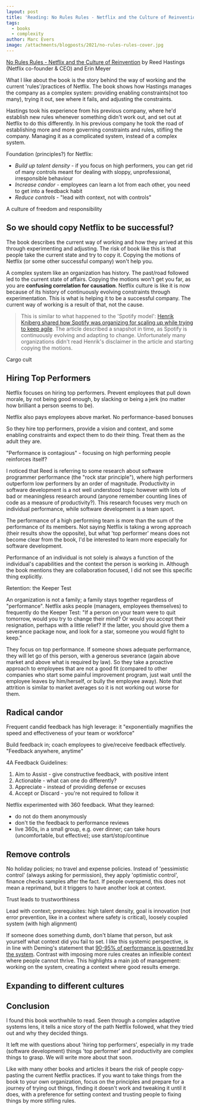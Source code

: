```yaml
---
layout: post
title: 'Reading: No Rules Rules - Netflix and the Culture of Reinvention'
tags:
  - books
  - complexity
author: Marc Evers
image: /attachments/blogposts/2021/no-rules-rules-cover.jpg
---
```


[No Rules Rules - Netflix and the Culture of Reinvention](https://www.norulesrules.com/) by Reed Hastings (Netflix co-founder & CEO) and Erin Meyer

What I like about the book is the story behind the way of working and the
current 'rules'/practices of Netflix. The book shows how Hastings manages the
company as a complex system: providing enabling constraints(not too many),
trying it out, see where it fails, and adjusting the constraints.

Hastings took his experience from his previous company, where he'd establish new
rules whenever something didn't work out, and set out at Netflix to do this
differently. In his previous company he took the road of establishing more and
more governing constraints and rules, stifling the company. Managing it as a
complicated system, instead of a complex system.

Foundation (principles?) for Netflix:
- _Build up talent density_ - if you focus on high performers, you can get rid of many controls meant for dealing with sloppy, unprofessional, irresponsible behaviour
- _Increase candor_ - employees can learn a lot from each other, you need to get into a feedback habit
- _Reduce controls_ - "lead with context, not with controls"

A culture of freedom and responsibility

## So we should copy Netflix to be successful?

The book describes the current way of working and how they arrived at this
through experimenting and adjusting. The risk of book like this is that people
take the current state and try to copy it. Copying the motions of Netflix (or
some other successful company) won't help you. 

A complex system like an organization has history. The past/road followed led to
the current state of affairs. Copying the motions won't get you far, as you are
**confusing correlation for causation**. Netflix culture is like it is now
because of its history of continuously evolving constraints through
experimentation. This is what is helping it to be a successful company. The
current way of working is a result of that, not the cause.

> This is similar to what happened to the 'Spotify model': [Henrik Kniberg
shared how Spotify was organizing for scaling up while trying to keep
agile](https://blog.crisp.se/wp-content/uploads/2012/11/SpotifyScaling.pdf). The
article described a snapshot in time, as Spotify is continuously evolving and
adapting to change. Unfortunately many organizations didn't read Henrik's
disclaimer in the article and starting copying the motions.

Cargo cult

## Hiring Top Performers

Netflix focuses on hiring top performers. Prevent employees that pull down morale, by not being good enough, by slacking or being a jerk (no matter how brilliant a person seems to be).

Netflix also pays employees above market. No performance-based bonuses

So they hire top performers, provide a vision and context, and some enabling constraints and expect them to do their thing. Treat them as the adult they are.

"Performance is contagious" - focusing on high performing people reinforces itself?

I noticed that Reed is referring to some research about software programmer
performance (the "rock star principle"), where high performers outperform low
performers by an order of magnitude. Productivity in software development is a
not well understood topic however with lots of bad or meaningless research
around (anyone remember counting lines of code as a measure of productivity?).
This research focuses very much on individual performance, while software
development is a team sport. 

The performance of a high performing team is more than the sum of the
performance of its members. Not saying Netflix is taking a wrong approach (their
results show the opposite), but what 'top performer' means does not become clear
from the book, I'd be interested to learn more especially for software
development.

Performance of an individual is not solely is always a function of the
individual's capabilities and the context the person is working in. Although the
book mentions they are collaboration focused, I did not see this specific thing
explicitly.

Retention: the Keeper Test 

An organization is not a family; a family stays together regardless of
"performance". Netflix asks people (managers, employees themselves) to
frequently do the Keeper Test: "If a person on your team were to quit tomorrow,
would you try to change their mind? Or would you accept their resignation,
perhaps with a little relief? If the latter, you should give them a severance
package now, and look for a star, someone you would fight to keep."

They focus on top performance. If someone shows adequate performance, they will
let go of this person, with a generous severance (again above market and above
what is required by law). So they take a proactive approach to employees that
are not a good fit (compared to other companies who start some painful
improvement program, just wait until the employee leaves by him/herself, or
bully the employee away). Note that attrition is similar to market averages so
it is not working out worse for them.


## Radical candor 

Frequent candid feedback has high leverage: it "exponentially magnifies the
speed and effectiveness of your team or workforce"

Build feedback in; coach employees to give/receive feedback effectively.
"Feedback anywhere, anytime"

4A Feedback Guidelines:
1. Aim to Assist - give constructive feedback, with positive intent
2. Actionable - what can one do differently?
3. Appreciate - instead of providing defense or excuses
4. Accept or Discard - you're not required to follow it

Netflix experimented with 360 feedback. What they learned:
- do not do them anonymously
- don't tie the feedback to performance reviews
- live 360s, in a small group, e.g. over dinner; can take hours (uncomfortable, but effective); use start/stop/continue

## Remove controls

No holiday policies; no travel and expense policies. Instead of 'pessimistic
control' (always asking for permission), they apply 'optimistic control',
finance checks samples after the fact. If people overspend, this does not mean a
reprimand, but it triggers to have another look at context.

Trust leads to trustworthiness

Lead with context; prerequisites: high talent density, goal is innovation (not
error prevention, like in a context where safety is critical), loosely coupled
system (with high alignment)

If someone does something dumb, don't blame that person, but ask yourself what
context did you fail to set. I like this systemic perspective, is in line with
Deming's statement that [90-95% of performance is governed by the
system](https://deming.org/dr-deming-called-for-the-elimination-of-the-annual-performance-appraisal/).
Contrast with imposing more rules creates an inflexible context where people
cannot thrive. This highlights a main job of management: working on the system,
creating a context where good results emerge.

## Expanding to different cultures

## Conclusion

I found this book worthwhile to read. Seen through a complex adaptive systems
lens, it tells a nice story of the path Netflix followed, what they tried out
and why they decided things. 

It left me with questions about 'hiring top performers', especially in my trade
(software development) things 'top performer' and productivity are complex
things to grasp. We will write more about that soon.

Like with many other books and articles it bears the risk of people copy-pasting
the current Netflix practices. If you want to take things from the book to your
own organization, focus on the principles and prepare for a journey of trying
out things, finding it doesn't work and tweaking it until it does, with a
preference for setting context and trusting people to fixing things by more
stifling rules.
